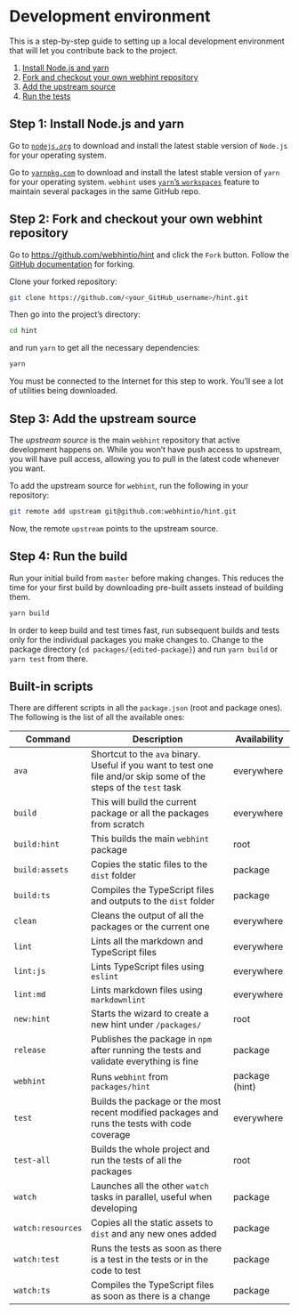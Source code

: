 # Development environment

This is a step-by-step guide to setting up a local development
environment that will let you contribute back to the project.

1. [Install Node.js and yarn](#step-1-install-nodejs-and-yarn)
2. [Fork and checkout your own webhint repository](#step-2-fork-and-checkout-your-own-webhint-repository)
3. [Add the upstream source](#step-3-add-the-upstream-source)
4. [Run the tests](#step-4-run-the-tests)

## Step 1: Install Node.js and yarn

Go to [`nodejs.org`][nodejs] to download and install the latest stable
version of `Node.js` for your operating system.

Go to [`yarnpkg.com`][yarnpkg] to download and install the latest stable
version of `yarn` for your operating system. `webhint` uses [`yarn`’s
`workspaces`][yarn workspaces] feature to maintain several packages in
the same GitHub repo.

## Step 2: Fork and checkout your own webhint repository

Go to <https://github.com/webhintio/hint> and click the `Fork` button.
Follow the [GitHub documentation][github fork docs] for forking.

Clone your forked repository:

```bash
git clone https://github.com/<your_GitHub_username>/hint.git
```

Then go into the project’s directory:

```bash
cd hint
```

and run `yarn` to get all the necessary dependencies:

```bash
yarn
```

You must be connected to the Internet for this step to work. You’ll
see a lot of utilities being downloaded.

## Step 3: Add the upstream source

The *upstream source* is the main `webhint` repository that active
development happens on. While you won’t have push access to upstream,
you will have pull access, allowing you to pull in the latest code
whenever you want.

To add the upstream source for `webhint`, run the following in your
repository:

```bash
git remote add upstream git@github.com:webhintio/hint.git
```

Now, the remote `upstream` points to the upstream source.

## Step 4: Run the build

Run your initial build from `master` before making changes. This
reduces the time for your first build by downloading pre-built assets
instead of building them.

```bash
yarn build
```

In order to keep build and test times fast, run subsequent builds and
tests only for the individual packages you make changes to. Change to
the package directory (`cd packages/{edited-package}`) and run
`yarn build` or `yarn test` from there.

## Built-in scripts

There are different scripts in all the `package.json` (root and package
ones). The following is the list of all the available ones:

<!-- markdownlint-disable MD013 -->

| Command | Description | Availability |
| --------| ----------- | ------------ |
| `ava`   | Shortcut to the `ava` binary. Useful if you want to test one file and/or skip some of the steps of the `test` task | everywhere |
| `build` | This will build the current package or all the packages from scratch | everywhere |
| `build:hint` | This builds the main `webhint` package | root |
| `build:assets` | Copies the static files to the `dist` folder | package |
| `build:ts` | Compiles the TypeScript files and outputs to the `dist` folder | package |
| `clean` | Cleans the output of all the packages or the current one  | everywhere |
| `lint` | Lints all the markdown and TypeScript files | everywhere |
| `lint:js` | Lints TypeScript files using `eslint`  | everywhere |
| `lint:md` | Lints markdown files using `markdownlint` | everywhere |
| `new:hint`| Starts the wizard to create a new hint under `/packages/` | root |
| `release` | Publishes the package in `npm` after running the tests and validate everything is fine | package |
| `webhint` | Runs `webhint` from `packages/hint` | package (hint) |
| `test` | Builds the package or the most recent modified packages and runs the tests with code coverage | everywhere |
| `test-all` | Builds the whole project and run the tests of all the packages | root |
| `watch` | Launches all the other `watch` tasks in parallel, useful when developing | package |
| `watch:resources` | Copies all the static assets to `dist` and any new ones added | package |
| `watch:test` | Runs the tests as soon as there is a test in the tests or in the code to test | package |
| `watch:ts` | Compiles the TypeScript files as soon as there is a change | package |

<!-- markdownlint-enable MD013 -->

<!-- Link labels: -->

[github fork docs]: https://help.github.com/articles/fork-a-repo
[nodejs]: https://nodejs.org/en/download/current/
[npm]: https://www.npmjs.com/get-npm
[yarnpkg]: https://yarnpkg.com
[yarn workspaces]: https://yarnpkg.com/en/docs/workspaces
